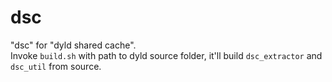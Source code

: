 # dsc

"dsc" for "dyld shared cache".  
Invoke `build.sh` with path to dyld source folder, it'll build `dsc_extractor` and `dsc_util` from source.
